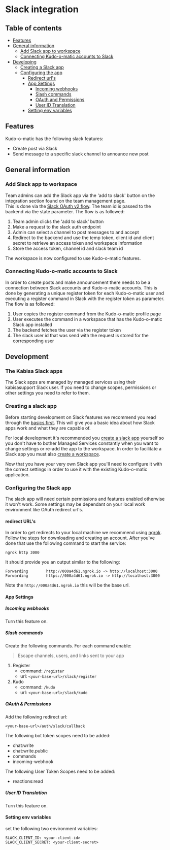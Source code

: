 
# Slack integration  
## Table of contents 
- [Features](#features)
- [General information](#general-information)
	- [Add Slack app to workspace](#add-to-workspace)
	- [Connecting Kudo-o-matic accounts to Slack](#register-accounts)
- [Developing](#development)
	- [Creating a Slack app](#create-app)
	- [Configuring the app](#configure-app)
	    - [Redirect url's](#redirect-url)
	    - [App Settings](#app-settings)
    	    - [Incoming webhooks](#incoming-webhooks)
    	    - [Slash commands](#slash-commands)
    	    - [OAuth and Permissions](#oauth)
    	    - [User ID Translation](#id-translation)
    	- [Setting env variables](#env-variables)

<a  name="features"></a>
## Features
Kudo-o-matic has the following slack features:  
- Create post via Slack  
- Send message to a specific slack channel to announce new post  


<a  name="general-information"></a>
## General information
<a  name="add-to-workspace"></a>
### Add Slack app to workspace
Team admins can add the Slack app via the 'add to slack' button on the integration section found on the team management page.  
This is done via the [Slack OAuth v2 flow](https://api.slack.com/authentication/oauth-v2). The team id is passed to the backend via the state parameter. The flow is as followed:

1. Team admin clicks the 'add to slack' button
2. Make a request to the slack auth endpoint
3. Admin can select a channel to post messages to and accept
4. Redirect to the backend and use the temp token, client id and client secret to retrieve an access token and workspace information
5. Store the access token, channel id and slack team id

The workspace is now configured to use Kudo-o-matic features.

<a  name="register-accounts"></a>
### Connecting Kudo-o-matic accounts to Slack
In order to create posts and make announcement there needs to be a connection between Slack accounts and Kudo-o-matic accounts. This is done by generating a unique register token for each Kudo-o-matic user and executing a register command in Slack with the register token as parameter. The flow is as followed:

1. User copies the register command from the Kudo-o-matic profile page
2. User executes the command in a workspace that has the Kudo-o-matic Slack app installed
3. The backend fetches the user via the register token
4. The slack user id that was send with the request is stored for the corresponding user

<a  name="development"></a>
## Development
### The Kabisa Slack apps
The Slack apps are managed by managed services using their kabisasupport Slack user. If you need to change scopes, permissions or other settings you need to refer to them.

<a  name="create-app"></a>
### Creating a slack app
Before starting development on Slack features we recommend you read through the [basics first](https://api.slack.com/start/overview). This will give you a basic idea about how Slack apps work and what they are capable of.

For local development it's recommended you [create a slack app](https://api.slack.com/apps?new_app=1) yourself so you don't have to bother Managed Services constantly when you want to change settings or re-add the app to the workspace. In order to facilitate a Slack app you must also [create a workspace](https://slack.com/create#email).

Now that you have your very own Slack app you'll need to configure it with the correct settings in order to use it with the existing Kudo-o-matic application.

<a  name="configure-app"></a>
### Configuring the Slack app
The slack app will need certain permissions and features enabled otherwise it won't work. Some settings may be dependant on your local work environment like OAuth redirect url's. 
<a  name="redirect-url"></a>
#### redirect URL's
In order to get redirects to your local machine we recommend using [ngrok](https://ngrok.com/download). Follow the steps for downloading and creating an account. After you've done that use the following command to start the service:

    ngrok http 3000

It should provide you an output similar to the following:

    Forwarding        http://000a4d61.ngrok.io -> http://localhost:3000
    Forwarding        https://000a4d61.ngrok.io -> http://localhost:3000

Note the `http://000a4d61.ngrok.io` this will be the base url.

<a  name="app-settings"></a>
#### App Settings
<a  name="incoming-webhooks"></a>
##### Incoming webhooks
Turn this feature on.

<a  name="slash-commands"></a>
##### Slash commands
Create the following commands.
For each command enable:
> Escape channels, users, and links sent to your app

 1. Register
	 - command: `/register`
	 - url: `<your-base-url>/slack/register`
2. Kudo
	- command: `/kudo`
	- url: `<your-base-url>/slack/kudo`

<a  name="oauth"></a>
##### OAuth & Permissions
Add the following redirect url:

    <your-base-url>/auth/slack/callback
The following bot token scopes need to be added:
- chat:write
- chat:write.public
- commands
- incoming-webhook

The following User Token Scopes need to be added:
- reactions:read

<a  name="id-translation"></a>
##### User ID Translation
Turn this feature on.

<a  name="env-variables"></a>
#### Setting env variables
set the following two environment variables:

    SLACK_CLIENT_ID: <your-client-id>
    SLACK_CLIENT_SECRET: <your-client-secret>

	

